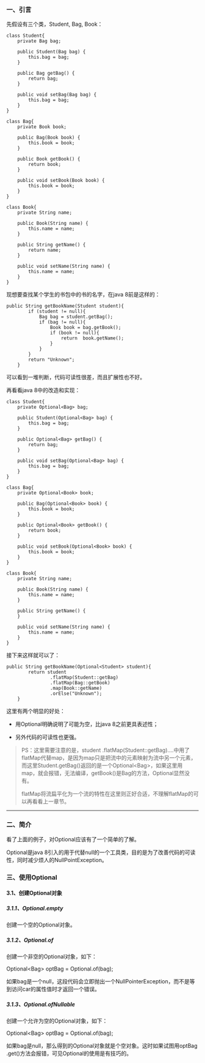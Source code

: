 ### 一、引言

先假设有三个类，Student, Bag, Book：

```
class Student{
    private Bag bag;

    public Student(Bag bag) {
        this.bag = bag;
    }

    public Bag getBag() {
        return bag;
    }

    public void setBag(Bag bag) {
        this.bag = bag;
    }
}

class Bag{
    private Book book;

    public Bag(Book book) {
        this.book = book;
    }

    public Book getBook() {
        return book;
    }

    public void setBook(Book book) {
        this.book = book;
    }
}

class Book{
    private String name;

    public Book(String name) {
        this.name = name;
    }

    public String getName() {
        return name;
    }

    public void setName(String name) {
        this.name = name;
    }
}
```

现想要查找某个学生的书包中的书的名字，在java 8前是这样的：

```
public String getBookName(Student student){
        if (student != null){
            Bag bag = student.getBag();
            if (bag != null){
                Book book = bag.getBook();
                if (book != null){
                    return  book.getName();
                }
            }
        }
        return "Unknown";
    }
```

可以看到一堆判断，代码可读性很差，而且扩展性也不好。

再看看java 8中的改造和实现：

```
class Student{
    private Optional<Bag> bag;

    public Student(Optional<Bag> bag) {
        this.bag = bag;
    }

    public Optional<Bag> getBag() {
        return bag;
    }

    public void setBag(Optional<Bag> bag) {
        this.bag = bag;
    }
}

class Bag{
    private Optional<Book> book;

    public Bag(Optional<Book> book) {
        this.book = book;
    }

    public Optional<Book> getBook() {
        return book;
    }

    public void setBook(Optional<Book> book) {
        this.book = book;
    }
}

class Book{
    private String name;

    public Book(String name) {
        this.name = name;
    }

    public String getName() {
    }

    public void setName(String name) {
        this.name = name;
    }
}
```

接下来这样就可以了：

```
public String getBookName(Optional<Student> student){
        return student
                .flatMap(Student::getBag)
                .flatMap(Bag::getBook)
                .map(Book::getName)
                .orElse("Unknown");
    }
```

这里有两个明显的好处：

* 用Optional明确说明了可能为空，比java 8之前更具表述性；

* 另外代码的可读性也更强。

> PS：这里需要注意的是，student .flatMap\(Student::getBag\)....中用了flatMap代替map，是因为map只是把流中的元素映射为流中另一个元素，而这里Student.getBag\(\)返回的是一个Optional&lt;Bag&gt;，如果这里用map，就会报错，无法编译，getBook\(\)是Bag的方法，Optional显然没有。
>
> flatMap将流扁平化为一个流的特性在这里则正好合适，不理解flatMap的可以再看看上一章节。

---

### 二、简介

看了上面的例子，对Optional应该有了一个简单的了解。

Optional是java 8引入的用于代替null的一个工具类，目的是为了改善代码的可读性，同时减少烦人的NullPointException。

### 三、使用Optional

#### 3.1、创建Optional对象

##### 3.1.1、Optional.empty

创建一个空的Optional对象。

##### 3.1.2、Optional.of

创建一个非空的Optional对象，如下：

Optional&lt;Bag&gt; optBag = Optional.of\(bag\);

如果bag是一个null，这段代码会立即抛出一个NullPointerException，而不是等到访问car的属性值时才返回一个错误。

##### 3.1.3、Optional.ofNullable

创建一个允许为空的Optional对象，如下：

Optional&lt;Bag&gt; optBag = Optional.of\(bag\);

如果bag是null，那么得到的Optional对象就是个空对象。这时如果试图用optBag .get\(\)方法会报错，可见Optional的使用是有技巧的。



